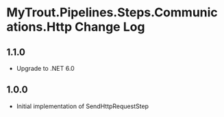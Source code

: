 # MyTrout.Pipelines.Steps.Communications.Http Change Log

## 1.1.0
- Upgrade to .NET 6.0

## 1.0.0
- Initial implementation of SendHttpRequestStep
